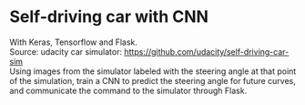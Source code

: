 # Self-driving car with CNN 
With Keras, Tensorflow and Flask. <br>
Source: udacity car simulator: https://github.com/udacity/self-driving-car-sim <br>
Using images from the simulator labeled with the steering angle at that point of the simulation, train a CNN to predict the steering angle for future curves,
and communicate the command to the simulator through Flask.